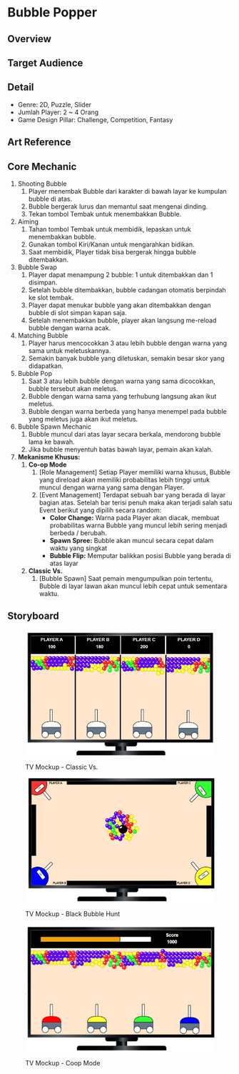 # Bubble Popper

## Overview



## Target Audience

## Detail

* Genre: 2D, Puzzle, Slider
* Jumlah Player: 2 \~ 4 Orang
* Game Design Pillar: Challenge, Competition, Fantasy

## Art Reference



## Core Mechanic

1. Shooting Bubble
   1. Player menembak Bubble dari karakter di bawah layar ke kumpulan bubble di atas.
   2. Bubble bergerak lurus dan memantul saat mengenai dinding.
   3. Tekan tombol Tembak untuk menembakkan Bubble.
2. Aiming&#x20;
   1. Tahan tombol Tembak untuk membidik, lepaskan untuk menembakkan bubble.
   2. Gunakan tombol Kiri/Kanan untuk mengarahkan bidikan.
   3. Saat membidik, Player tidak bisa bergerak hingga bubble ditembakkan.
3. Bubble Swap
   1. Player dapat menampung 2 bubble: 1 untuk ditembakkan dan 1 disimpan.
   2. Setelah bubble ditembakkan, bubble cadangan otomatis berpindah ke slot tembak.
   3. Player dapat menukar bubble yang akan ditembakkan dengan bubble di slot simpan kapan saja.
   4. Setelah menembakkan bubble, player akan langsung me-reload bubble dengan warna acak.
4. Matching Bubble
   1. Player harus mencocokkan 3 atau lebih bubble dengan warna yang sama untuk meletuskannya.
   2. Semakin banyak bubble yang diletuskan, semakin besar skor yang didapatkan.
5. Bubble Pop
   1. Saat 3 atau lebih bubble dengan warna yang sama dicocokkan, bubble tersebut akan meletus.
   2. Bubble dengan warna sama yang terhubung langsung akan ikut meletus.
   3. Bubble dengan warna berbeda yang hanya menempel pada bubble yang meletus juga akan ikut meletus.
6. Bubble Spawn Mechanic
   1. Bubble muncul dari atas layar secara berkala, mendorong bubble lama ke bawah.
   2. Jika bubble menyentuh batas bawah layar, pemain akan kalah.
7. **Mekanisme Khusus:**&#x20;
   1. **Co-op Mode**
      1. \[Role Management] Setiap Player memiliki warna khusus, Bubble yang direload akan memiliki probabilitas lebih tinggi untuk muncul dengan warna yang sama dengan Player.
      2. \[Event Management] Terdapat sebuah bar yang berada di layar bagian atas. Setelah bar terisi penuh maka akan terjadi salah satu Event berikut yang dipilih secara random:
         * **Color Change:** Warna pada Player akan diacak, membuat probabilitas warna Bubble yang muncul lebih sering menjadi berbeda / berubah.
         * **Spawn Spree:** Bubble akan muncul secara cepat dalam waktu yang singkat
         * **Bubble Flip:** Memputar balikkan posisi Bubble yang berada di atas layar&#x20;
   2. **Classic Vs.**&#x20;
      1. \[Bubble Spawn] Saat pemain mengumpulkan poin tertentu, Bubble di layar lawan akan muncul lebih cepat untuk sementara waktu.

## Storyboard

<figure><img src=".gitbook/assets/image (31).png" alt=""><figcaption><p>TV Mockup - Classic Vs.</p></figcaption></figure>

<figure><img src=".gitbook/assets/image.png" alt=""><figcaption><p>TV Mockup - Black Bubble Hunt</p></figcaption></figure>

<figure><img src=".gitbook/assets/image (1) (1).png" alt=""><figcaption><p>TV Mockup - Coop Mode</p></figcaption></figure>

